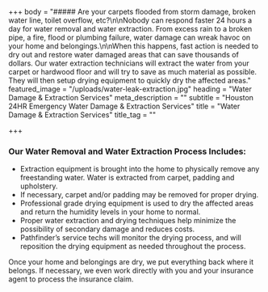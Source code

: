 +++
body = "##### Are your carpets flooded from storm damage, broken water line, toilet overflow, etc?\n\nNobody can respond faster 24 hours a day for water removal and water extraction. From excess rain to a broken pipe, a fire, flood or plumbing failure, water damage can wreak havoc on your home and belongings.\n\nWhen this happens, fast action is needed to dry out and restore water damaged areas that can save thousands of dollars.  Our water extraction technicians will extract the water from your carpet or hardwood floor and will try to save as much material as possible.  They will then setup drying equipment to quickly dry the affected areas."
featured_image = "/uploads/water-leak-extraction.jpg"
heading = "Water Damage & Extraction Services"
meta_description = ""
subtitle = "Houston 24HR Emergency Water Damage & Extraction Services"
title = "Water Damage & Extraction Services"
title_tag = ""

+++
### Our Water Removal and Water Extraction Process Includes:

* Extraction equipment is brought into the home to physically remove any freestanding water. Water is extracted from carpet, padding and upholstery.
* If necessary, carpet and/or padding may be removed for proper drying.
* Professional grade drying equipment is used to dry the affected areas and return the humidity levels in your home to normal.
* Proper water extraction and drying techniques help minimize the possibility of secondary damage and reduces costs.
* Pathfinder’s service techs will monitor the drying process, and will reposition the drying equipment as needed throughout the process.

Once your home and belongings are dry, we put everything back where it belongs. If necessary, we even work directly with you and your insurance agent to process the insurance claim.